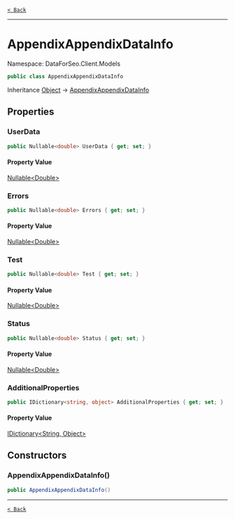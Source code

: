 [`< Back`](./)

---

# AppendixAppendixDataInfo

Namespace: DataForSeo.Client.Models

```csharp
public class AppendixAppendixDataInfo
```

Inheritance [Object](https://docs.microsoft.com/en-us/dotnet/api/system.object) → [AppendixAppendixDataInfo](./dataforseo.client.models.appendixappendixdatainfo)

## Properties

### **UserData**

```csharp
public Nullable<double> UserData { get; set; }
```

#### Property Value

[Nullable&lt;Double&gt;](https://docs.microsoft.com/en-us/dotnet/api/system.nullable-1)<br>

### **Errors**

```csharp
public Nullable<double> Errors { get; set; }
```

#### Property Value

[Nullable&lt;Double&gt;](https://docs.microsoft.com/en-us/dotnet/api/system.nullable-1)<br>

### **Test**

```csharp
public Nullable<double> Test { get; set; }
```

#### Property Value

[Nullable&lt;Double&gt;](https://docs.microsoft.com/en-us/dotnet/api/system.nullable-1)<br>

### **Status**

```csharp
public Nullable<double> Status { get; set; }
```

#### Property Value

[Nullable&lt;Double&gt;](https://docs.microsoft.com/en-us/dotnet/api/system.nullable-1)<br>

### **AdditionalProperties**

```csharp
public IDictionary<string, object> AdditionalProperties { get; set; }
```

#### Property Value

[IDictionary&lt;String, Object&gt;](https://docs.microsoft.com/en-us/dotnet/api/system.collections.generic.idictionary-2)<br>

## Constructors

### **AppendixAppendixDataInfo()**

```csharp
public AppendixAppendixDataInfo()
```

---

[`< Back`](./)
